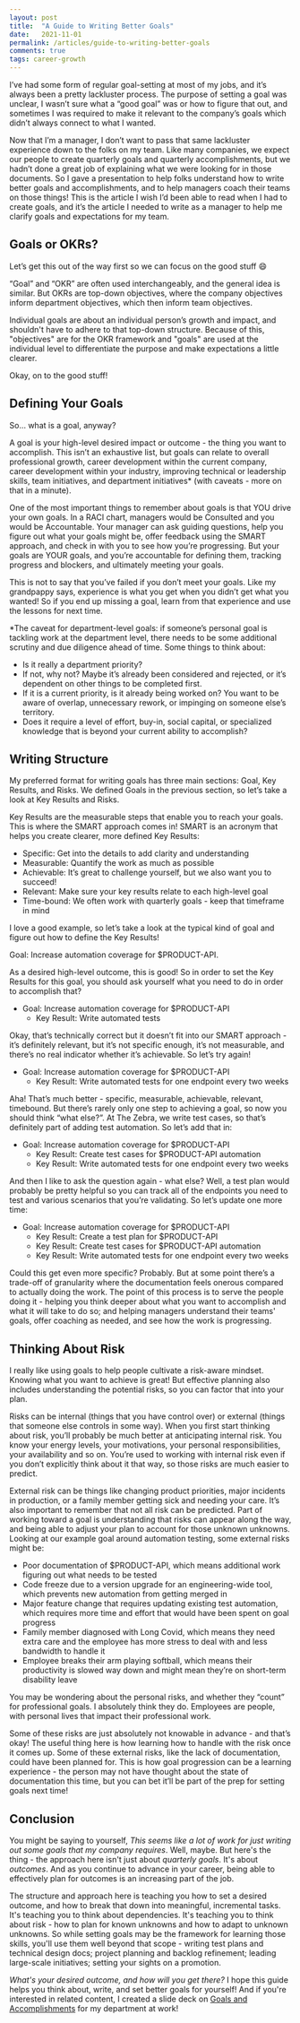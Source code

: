 ```yaml
---
layout: post
title:  "A Guide to Writing Better Goals"
date:   2021-11-01
permalink: /articles/guide-to-writing-better-goals
comments: true
tags: career-growth
---
```


I’ve had some form of regular goal-setting at most of my jobs, and it’s always been a pretty lackluster process. The purpose of setting a goal was unclear, I wasn’t sure what a “good goal” was or how to figure that out, and sometimes I was required to make it relevant to the company’s goals which didn’t always connect to what I wanted. 

Now that I’m a manager, I don’t want to pass that same lackluster experience down to the folks on my team. Like many companies, we expect our people to create quarterly goals and quarterly accomplishments, but we hadn’t done a great job of explaining what we were looking for in those documents. So I gave a presentation to help folks understand how to write better goals and accomplishments, and to help managers coach their teams on those things! This is the article I wish I’d been able to read when I had to create goals, and it’s the article I needed to write as a manager to help me clarify goals and expectations for my team. 

## Goals or OKRs?

Let’s get this out of the way first so we can focus on the good stuff 😄

“Goal” and “OKR” are often used interchangeably, and the general idea is similar. But OKRs are top-down objectives, where the company objectives inform department objectives, which then inform team objectives.

Individual goals are about an individual person’s growth and impact, and shouldn't have to adhere to that top-down structure. Because of this, "objectives" are for the OKR framework and "goals" are used at the individual level to differentiate the purpose and make expectations a little clearer. 

Okay, on to the good stuff!

## Defining Your Goals

So... what is a goal, anyway?

A goal is your high-level desired impact or outcome - the thing you want to accomplish. This isn’t an exhaustive list, but goals can relate to overall professional growth, career development within the current company, career development within your industry, improving technical or leadership skills, team initiatives, and department initiatives* (with caveats - more on that in a minute). 

One of the most important things to remember about goals is that YOU drive your own goals. In a RACI chart, managers would be Consulted and you would be Accountable. Your manager can ask guiding questions, help you figure out what your goals might be, offer feedback using the SMART approach, and check in with you to see how you’re progressing. But your goals are YOUR goals, and you’re accountable for defining them, tracking progress and blockers, and ultimately meeting your goals. 

This is not to say that you’ve failed if you don’t meet your goals. Like my grandpappy says, experience is what you get when you didn’t get what you wanted! So if you end up missing a goal, learn from that experience and use the lessons for next time.

*The caveat for department-level goals: if someone’s personal goal is tackling work at the department level, there needs to be some additional scrutiny and due diligence ahead of time. Some things to think about:
- Is it really a department priority?
- If not, why not? Maybe it’s already been considered and rejected, or it’s dependent on other things to be completed first. 
- If it is a current priority, is it already being worked on? You want to be aware of overlap, unnecessary rework, or impinging on someone else’s territory. 
- Does it require a level of effort, buy-in, social capital, or specialized knowledge that is beyond your current ability to accomplish? 

## Writing Structure

My preferred format for writing goals has three main sections: Goal, Key Results, and Risks. We defined Goals in the previous section, so let’s take a look at Key Results and Risks.

Key Results are the measurable steps that enable you to reach your goals. This is where the SMART approach comes in! SMART is an acronym that helps you create clearer, more defined Key Results:

- Specific: Get into the details to add clarity and understanding
- Measurable: Quantify the work as much as possible
- Achievable: It’s great to challenge yourself, but we also want you to succeed!
- Relevant: Make sure your key results relate to each high-level goal
- Time-bound: We often work with quarterly goals - keep that timeframe in mind 

I love a good example, so let’s take a look at the typical kind of goal and figure out how to define the Key Results! 

Goal: Increase automation coverage for $PRODUCT-API.

As a desired high-level outcome, this is good! So in order to set the Key Results for this goal, you should ask yourself what you need to do in order to accomplish that?

- Goal: Increase automation coverage for $PRODUCT-API
  - Key Result: Write automated tests

Okay, that’s technically correct but it doesn’t fit into our SMART approach - it’s definitely relevant, but it’s not specific enough, it’s not measurable, and there’s no real indicator whether it’s achievable. So let’s try again! 

- Goal: Increase automation coverage for $PRODUCT-API
  - Key Result: Write automated tests for one endpoint every two weeks

Aha! That’s much better - specific, measurable, achievable, relevant, timebound. But there’s rarely only one step to achieving a goal, so now you should think “what else?”. At The Zebra, we write test cases, so that’s definitely part of adding test automation. So let’s add that in:

- Goal: Increase automation coverage for $PRODUCT-API
  - Key Result: Create test cases for $PRODUCT-API automation
  - Key Result: Write automated tests for one endpoint every two weeks

And then I like to ask the question again - what else? Well, a test plan would probably be pretty helpful so you can track all of the endpoints you need to test and various scenarios that you’re validating. So let’s update one more time:

- Goal: Increase automation coverage for $PRODUCT-API
  - Key Result: Create a test plan for $PRODUCT-API
  - Key Result: Create test cases for $PRODUCT-API automation
  - Key Result: Write automated tests for one endpoint every two weeks

Could this get even more specific? Probably. But at some point there’s a trade-off of granularity where the documentation feels onerous compared to actually doing the work. The point of this process is to serve the people doing it - helping you think deeper about what you want to accomplish and what it will take to do so; and helping managers understand their teams' goals, offer coaching as needed, and see how the work is progressing.

## Thinking About Risk

I really like using goals to help people cultivate a risk-aware mindset. Knowing what you want to achieve is great! But effective planning also includes understanding the potential risks, so you can factor that into your plan. 

Risks can be internal (things that you have control over) or external (things that someone else controls in some way). When you first start thinking about risk, you’ll probably be much better at anticipating internal risk. You know your energy levels, your motivations, your personal responsibilities, your availability and so on. You’re used to working with internal risk even if you don’t explicitly think about it that way, so those risks are much easier to predict. 

External risk can be things like changing product priorities, major incidents in production, or a family member getting sick and needing your care. It’s also important to remember that not all risk can be predicted. Part of working toward a goal is understanding that risks can appear along the way, and being able to adjust your plan to account for those unknown unknowns. Looking at our example goal around automation testing, some external risks might be:
- Poor documentation of $PRODUCT-API, which means additional work figuring out what needs to be tested
- Code freeze due to a version upgrade for an engineering-wide tool, which prevents new automation from getting merged in
- Major feature change that requires updating existing test automation, which requires more time and effort that would have been spent on goal progress
- Family member diagnosed with Long Covid, which means they need extra care and the employee has more stress to deal with and less bandwidth to handle it
- Employee breaks their arm playing softball, which means their productivity is slowed way down and might mean they’re on short-term disability leave

You may be wondering about the personal risks, and whether they “count” for professional goals. I absolutely think they do. Employees are people, with personal lives that impact their professional work. 

Some of these risks are just absolutely not knowable in advance - and that’s okay! The useful thing here is how learning how to handle with the risk once it comes up. Some of these external risks, like the lack of documentation, could have been planned for. This is how goal progression can be a learning experience - the person may not have thought about the state of documentation this time, but you can bet it’ll be part of the prep for setting goals next time!

## Conclusion

You might be saying to yourself, _This seems like a lot of work for just writing out some goals that my company requires_. Well, maybe. But here's the thing - the approach here isn't just about _quarterly goals_. It's about _outcomes_. And as you continue to advance in your career, being able to effectively plan for outcomes is an increasing part of the job.

The structure and approach here is teaching you how to set a desired outcome, and how to break that down into meaningful, incremental tasks. It's teaching you to think about dependencies. It's teaching you to think about risk - how to plan for known unknowns and how to adapt to unknown unknowns. So while setting goals may be the framework for learning those skills, you'll use them well beyond that scope - writing test plans and technical design docs; project planning and backlog refinement; leading large-scale initiatives; setting your sights on a promotion.

_What's your desired outcome, and how will you get there?_ I hope this guide helps you think about, write, and set better goals for yourself! And if you're interested in related content, I created a slide deck on [Goals and Accomplishments](https://docs.google.com/presentation/d/1LNYG3FWdFXcuDafMXKxC3wjsBH4za9ZyWnKDNs6-dl4/edit?usp=sharing) for my department at work!
